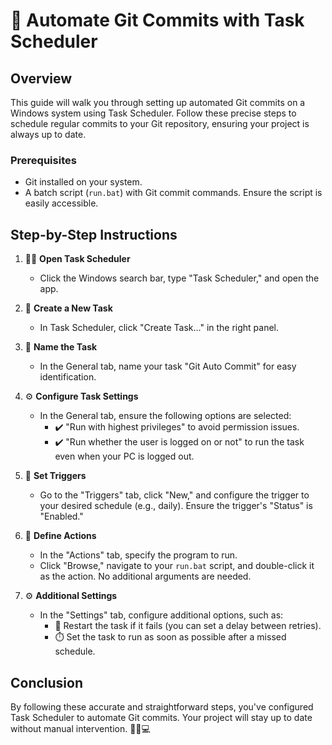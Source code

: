 # 🤖 Automate Git Commits with Task Scheduler

## Overview
This guide will walk you through setting up automated Git commits on a Windows system using Task Scheduler. Follow these precise steps to schedule regular commits to your Git repository, ensuring your project is always up to date.

### Prerequisites
- Git installed on your system.
- A batch script (`run.bat`) with Git commit commands. Ensure the script is easily accessible.

## Step-by-Step Instructions

1. 🕵️‍♂️ **Open Task Scheduler**
   - Click the Windows search bar, type "Task Scheduler," and open the app.

2. 🚀 **Create a New Task**
   - In Task Scheduler, click "Create Task..." in the right panel.

3. 📝 **Name the Task**
   - In the General tab, name your task "Git Auto Commit" for easy identification.

4. ⚙️ **Configure Task Settings**
   - In the General tab, ensure the following options are selected:
     - ✔️ "Run with highest privileges" to avoid permission issues.
     - ✔️ "Run whether the user is logged on or not" to run the task even when your PC is logged out.

5. 📅 **Set Triggers**
   - Go to the "Triggers" tab, click "New," and configure the trigger to your desired schedule (e.g., daily). Ensure the trigger's "Status" is "Enabled."

6. 🚨 **Define Actions**
   - In the "Actions" tab, specify the program to run.
   - Click "Browse," navigate to your `run.bat` script, and double-click it as the action. No additional arguments are needed.

7. ⚙️ **Additional Settings**
   - In the "Settings" tab, configure additional options, such as:
     - 🔄 Restart the task if it fails (you can set a delay between retries).
     - ⏱️ Set the task to run as soon as possible after a missed schedule.

## Conclusion
By following these accurate and straightforward steps, you've configured Task Scheduler to automate Git commits. Your project will stay up to date without manual intervention. 🚀😎💻